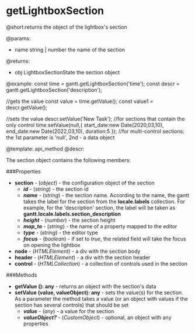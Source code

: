 getLightboxSection
=============
@short:returns the object of the lightbox's section 
	

@params:
- name	string | number	the name of the section

@returns:
- obj	LightboxSectionState 	the section object



@example:
const time = gantt.getLightboxSection('time');
const descr = gantt.getLightboxSection('description');
 
//gets the value
const value = time.getValue();
const value1 = descr.getValue();
 
//sets the value
descr.setValue('New Task'); //for sections that contain the only control
time.setValue(null,{
	start_date:new Date(2020,03,10), 
    end_date:new Date(2022,03,10), 
    duration:5
}); //for multi-control sections: the 1st parameter is 'null', 2nd - a data object


@template:	api_method
@descr:

The section object contains the following members:

###Properties


- <span class=subproperty>**section**</span> - (*object*) - the configuration object of the section
    - **_id_** - (*string*) - the section id
    - **_name_** - (*string*) - the section name. According to the name, the gantt takes the label for the section from the **locale.labels** collection. For example, for the 'description' section, the label will be taken as **gantt.locale.labels.section_description**
    - **_height_** - (*number*) - the section height
    - **_map_to_** - (*string*) - the name of a property mapped to the editor
    - **_type_** - (*string*) - the editor type
    - **_focus_** - (*boolean*) - if set to *true*, the related field will take the focus on opening the lightbox
- <span class=subproperty>**node**</span> - (*HTMLElement*) - a div with the section body
- <span class=subproperty>**header**</span> - (*HTMLElement*) - a div with the section header
- <span class=subproperty>**control**</span> - (*HTMLCollection*) - a collection of controls used in the section


  
###Methods

- <span class=submethod>**getValue (): any**</span> - returns an object with the section's data
- <span class=submethod>**setValue (value, valueObject): any**</span> - sets the value(s) for the section. As a parameter the method takes a value (or an object with values if the section has several controls) that should be set
    - **_value_** - (*any*) - a value for the section
    - **_valueObject?_** - (*CustomObject*) - optional, an object with any properties



